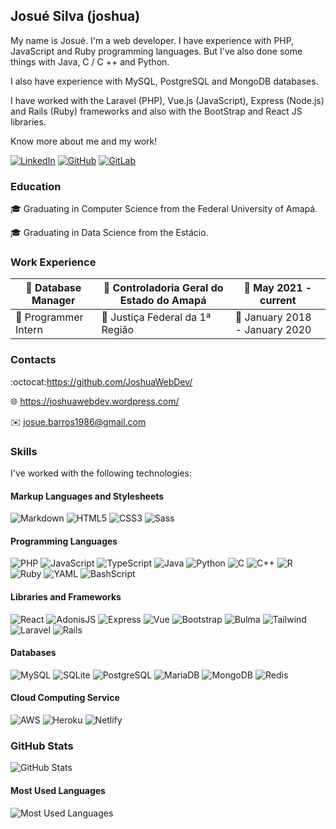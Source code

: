 ## Josué Silva (joshua)

My name is Josué. I'm a web developer. I have experience with PHP, JavaScript and Ruby programming languages. But I've also done some things with Java, C / C ++ and Python.

I also have experience with MySQL, PostgreSQL and MongoDB databases.

I have worked with the Laravel (PHP), Vue.js (JavaScript), Express (Node.js) and Rails (Ruby) frameworks and also with the BootStrap and React JS libraries.

Know more about me and my work!

[![LinkedIn](https://img.shields.io/badge/LinkedIn-0077B5?style=for-the-badge&logo=linkedin&logoColor=white)](https://www.linkedin.com/in/joshuawebdev/)
[![GitHub](https://img.shields.io/badge/GitHub-100000?style=for-the-badge&logo=github&logoColor=white)](https://github.com/JoshuaWebDev)
[![GitLab](https://img.shields.io/badge/GitLab-330F63?style=for-the-badge&logo=gitlab&logoColor=white)](https://gitlab.com/Joshua86)

### Education

:mortar_board: Graduating in Computer Science from the Federal University of Amapá.

:mortar_board: Graduating in Data Science from the Estácio.


### Work Experience

|:bust_in_silhouette: Database Manager           |:office: Controladoria Geral do Estado do Amapá|:calendar: May 2021 - current         |
|------------------------------------------------|-----------------------------------------------|--------------------------------------|
|:bust_in_silhouette: Programmer Intern          |:office: Justiça Federal da 1ª Região          |:calendar: January 2018 - January 2020|


### Contacts

:octocat:https://github.com/JoshuaWebDev/

:globe_with_meridians: https://joshuawebdev.wordpress.com/

:envelope: josue.barros1986@gmail.com

### Skills

I've worked with the following technologies:

#### Markup Languages and Stylesheets

![Markdown](https://img.shields.io/badge/Markdown-000?style=for-the-badge&logo=markdown)
![HTML5](https://img.shields.io/badge/HTML5-E34F26?style=for-the-badge&logo=html5&logoColor=white)
![CSS3](https://img.shields.io/badge/CSS3-1572B6?style=for-the-badge&logo=css3&logoColor=white)
![Sass](https://img.shields.io/badge/Sass-000?style=for-the-badge&logo=sass)

#### Programming Languages

![PHP](https://img.shields.io/badge/PHP-777BB4?style=for-the-badge&logo=php&logoColor=white)
![JavaScript](https://img.shields.io/badge/JavaScript-F7DF1E?style=for-the-badge&logo=javascript&logoColor=black)
![TypeScript](https://img.shields.io/badge/TypeScript-007ACC?style=for-the-badge&logo=typescript&logoColor=white)
![Java](https://img.shields.io/badge/java-%23ED8B00.svg?style=for-the-badge&logo=openjdk&logoColor=white)
![Python](https://img.shields.io/badge/python-3670A0?style=for-the-badge&logo=python&logoColor=ffdd54)
![C](https://img.shields.io/badge/C-00599C?style=for-the-badge&logo=c&logoColor=white)
![C++](https://img.shields.io/badge/C%2B%2B-00599C?style=for-the-badge&logo=c%2B%2B&logoColor=white)
![R](https://img.shields.io/badge/R-276DC3?style=for-the-badge&logo=r&logoColor=white)
![Ruby](https://img.shields.io/badge/Ruby-CC342D?style=for-the-badge&logo=ruby&logoColor=white)
![YAML](https://img.shields.io/badge/yaml-%23ffffff.svg?style=for-the-badge&logo=yaml&logoColor=151515)
![BashScript](https://img.shields.io/badge/bash%20script-0101?style=flat&logo=gnubash&logoColor=%23FFFFFF&labelColor=%23000000)

#### Libraries and Frameworks

![React](https://img.shields.io/badge/React-20232A?style=for-the-badge&logo=react&logoColor=61DAFB)
![AdonisJS](https://img.shields.io/badge/adonisjs-%23220052.svg?style=for-the-badge&logo=adonisjs&logoColor=white)
![Express](https://img.shields.io/badge/express.js-%23404d59.svg?style=for-the-badge&logo=express&logoColor=%2361DAFB)
![Vue](https://img.shields.io/badge/vuejs-%2335495e.svg?style=for-the-badge&logo=vuedotjs&logoColor=%234FC08D)
![Bootstrap](https://img.shields.io/badge/-boostrap-0D1117?style=for-the-badge&logo=bootstrap&labelColor=0D1117)
![Bulma](https://img.shields.io/badge/bulma-00D0B1?style=for-the-badge&logo=bulma&logoColor=white)
![Tailwind](https://img.shields.io/badge/tailwindcss-%2338B2AC.svg?style=for-the-badge&logo=tailwind-css&logoColor=white)
![Laravel](https://img.shields.io/badge/laravel-%23FF2D20.svg?style=for-the-badge&logo=laravel&logoColor=white)
![Rails](https://img.shields.io/badge/rails-%23CC0000.svg?style=for-the-badge&logo=ruby-on-rails&logoColor=white)

#### Databases

![MySQL](https://img.shields.io/badge/MySQL-00000F?style=for-the-badge&logo=mysql&logoColor=white)
![SQLite](https://img.shields.io/badge/SQLite-000?style=for-the-badge&logo=sqlite&logoColor=07405E)
![PostgreSQL](https://img.shields.io/badge/PostgreSQL-000?style=for-the-badge&logo=postgresql)
![MariaDB](https://img.shields.io/badge/MariaDB-003545?style=for-the-badge&logo=mariadb&logoColor=white)
![MongoDB](https://img.shields.io/badge/MongoDB-%234ea94b.svg?style=for-the-badge&logo=mongodb&logoColor=white)
![Redis](https://img.shields.io/badge/redis-%23DD0031.svg?style=for-the-badge&logo=redis&logoColor=white)

#### Cloud Computing Service

![AWS](https://img.shields.io/badge/AWS-000.svg?style=for-the-badge&logo=amazon-aws&logoColor=white)
![Heroku](https://img.shields.io/badge/heroku-%23430098.svg?style=for-the-badge&logo=heroku&logoColor=white)
![Netlify](https://img.shields.io/badge/netlify-%23000000.svg?style=for-the-badge&logo=netlify&logoColor=#00C7B7)


### GitHub Stats

![GitHub Stats](https://github-readme-stats.vercel.app/api?username=joshuawebdev&theme=transparent&bg_color=333&border_color=FFF&show_icons=true&icon_color=FFF&title_color=30A3DC&text_color=FFF)

#### Most Used Languages

![Most Used Languages](https://github-readme-stats-git-masterrstaa-rickstaa.vercel.app/api/top-langs/?username=joshuawebdev&layout=compact&bg_color=333&border_color=FFF&title_color=30A3DC&text_color=FFF)
